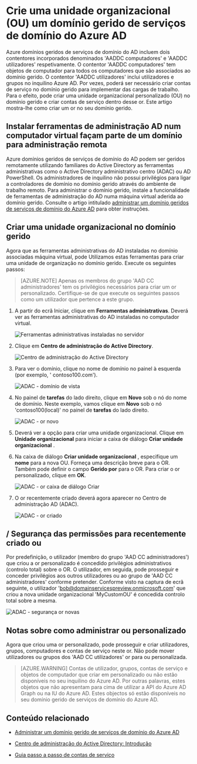 <properties
    pageTitle="Azure Active Directory Domain Services: Guia de administração | Microsoft Azure"
    description="Criar uma unidade organizacional (OU) em domínios de serviços de domínio do Azure AD geridos"
    services="active-directory-ds"
    documentationCenter=""
    authors="mahesh-unnikrishnan"
    manager="stevenpo"
    editor="curtand"/>

<tags
    ms.service="active-directory-ds"
    ms.workload="identity"
    ms.tgt_pltfrm="na"
    ms.devlang="na"
    ms.topic="article"
    ms.date="09/21/2016"
    ms.author="maheshu"/>

# <a name="create-an-organizational-unit-ou-on-an-azure-ad-domain-services-managed-domain"></a>Crie uma unidade organizacional (OU) um domínio gerido de serviços de domínio do Azure AD
Azure domínios geridos de serviços de domínio do AD incluem dois contentores incorporados denominados 'AADDC computadores' e 'AADDC utilizadores' respetivamente. O contentor 'AADDC computadores' tem objetos de computador para todos os computadores que são associados ao domínio gerido. O contentor 'AADDC utilizadores' inclui utilizadores e grupos no inquilino Azure AD. Por vezes, poderá ser necessário criar contas de serviço no domínio gerido para implementar das cargas de trabalho. Para o efeito, pode criar uma unidade organizacional personalizado (OU) no domínio gerido e criar contas de serviço dentro desse or. Este artigo mostra-lhe como criar um or no seu domínio gerido.


## <a name="install-ad-administration-tools-on-a-domain-joined-virtual-machine-for-remote-administration"></a>Instalar ferramentas de administração AD num computador virtual façam parte de um domínio para administração remota
Azure domínios geridos de serviços de domínio do AD podem ser geridos remotamente utilizando familiares do Active Directory as ferramentas administrativas como o Active Directory administrativo centro (ADAC) ou AD PowerShell. Os administradores de inquilino não possui privilégios para ligar a controladores de domínio no domínio gerido através do ambiente de trabalho remoto. Para administrar o domínio gerido, instale a funcionalidade de ferramentas de administração do AD numa máquina virtual aderida ao domínio gerido. Consulte o artigo intitulado [administrar um domínio geridos de serviços de domínio do Azure AD](active-directory-ds-admin-guide-administer-domain.md) para obter instruções.

## <a name="create-an-organizational-unit-on-the-managed-domain"></a>Criar uma unidade organizacional no domínio gerido
Agora que as ferramentas administrativas do AD instaladas no domínio associadas máquina virtual, pode Utilizamos estas ferramentas para criar uma unidade de organização no domínio gerido. Execute os seguintes passos:

> [AZURE.NOTE] Apenas os membros do grupo 'AAD CC administradores' tem os privilégios necessários para criar um or personalizado. Certifique-se de que execute os seguintes passos como um utilizador que pertence a este grupo.

1. A partir do ecrã Iniciar, clique em **Ferramentas administrativas**. Deverá ver as ferramentas administrativas do AD instaladas no computador virtual.

    ![Ferramentas administrativas instaladas no servidor](./media/active-directory-domain-services-admin-guide/install-rsat-admin-tools-installed.png)

2. Clique em **Centro de administração do Active Directory**.

    ![Centro de administração do Active Directory](./media/active-directory-domain-services-admin-guide/adac-overview.png)

3. Para ver o domínio, clique no nome de domínio no painel à esquerda (por exemplo, ' contoso100.com').

    ![ADAC - domínio de vista](./media/active-directory-domain-services-admin-guide/create-ou-adac-overview.png)

4. No painel de **tarefas** do lado direito, clique em **Novo** sob o nó do nome de domínio. Neste exemplo, vamos clique em **Novo** sob o nó 'contoso100(local)' no painel de **tarefas** do lado direito.

    ![ADAC - or novo](./media/active-directory-domain-services-admin-guide/create-ou-adac-new-ou.png)

5. Deverá ver a opção para criar uma unidade organizacional. Clique em **Unidade organizacional** para iniciar a caixa de diálogo **Criar unidade organizacional** .

6. Na caixa de diálogo **Criar unidade organizacional** , especifique um **nome** para a nova OU. Forneça uma descrição breve para o OR. Também pode definir o campo **Gerido por** para o OR. Para criar o or personalizado, clique em **OK**.

    ![ADAC - or caixa de diálogo Criar](./media/active-directory-domain-services-admin-guide/create-ou-dialog.png)

7. O or recentemente criado deverá agora aparecer no Centro de administração AD (ADAC).

    ![ADAC - or criado](./media/active-directory-domain-services-admin-guide/create-ou-done.png)


## <a name="permissionssecurity-for-newly-created-ous"></a>/ Segurança das permissões para recentemente criado ou
Por predefinição, o utilizador (membro do grupo 'AAD CC administradores') que criou a or personalizado é concedido privilégios administrativos (controlo total) sobre o OR. O utilizador, em seguida, pode prosseguir e conceder privilégios aos outros utilizadores ou ao grupo de 'AAD CC administradores' conforme pretender. Conforme visto na captura de ecrã seguinte, o utilizador 'bob@domainservicespreview.onmicrosoft.com' que criou a nova unidade organizacional 'MyCustomOU' é concedida controlo total sobre a mesma.

 ![ADAC - segurança or novas](./media/active-directory-domain-services-admin-guide/create-ou-permissions.png)


## <a name="notes-on-administering-custom-ous"></a>Notas sobre como administrar ou personalizado
Agora que criou uma or personalizado, pode prosseguir e criar utilizadores, grupos, computadores e contas de serviço neste or. Não pode mover utilizadores ou grupos dos 'AAD CC utilizadores' or para ou personalizada.

> [AZURE.WARNING] Contas de utilizador, grupos, contas de serviço e objetos de computador que criar em personalizado ou não estão disponíveis no seu inquilino do Azure AD. Por outras palavras, estes objetos que não apresentam para cima de utilizar a API do Azure AD Graph ou na IU do Azure AD. Estes objectos só estão disponíveis no seu domínio gerido de serviços de domínio do Azure AD.


## <a name="related-content"></a>Conteúdo relacionado

- [Administrar um domínio gerido de serviços de domínio do Azure AD](active-directory-ds-admin-guide-administer-domain.md)

- [Centro de administração do Active Directory: Introdução](https://technet.microsoft.com/library/dd560651.aspx)

- [Guia passo a passo de contas de serviço](https://technet.microsoft.com/library/dd548356.aspx)
